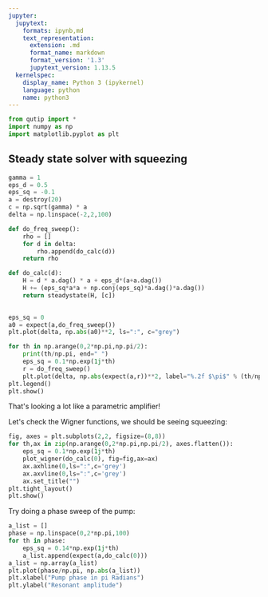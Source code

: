 ```yaml
---
jupyter:
  jupytext:
    formats: ipynb,md
    text_representation:
      extension: .md
      format_name: markdown
      format_version: '1.3'
      jupytext_version: 1.13.5
  kernelspec:
    display_name: Python 3 (ipykernel)
    language: python
    name: python3
---
```


```python
from qutip import *
import numpy as np
import matplotlib.pyplot as plt
```

## Steady state solver with squeezing

```python
gamma = 1
eps_d = 0.5
eps_sq = -0.1
a = destroy(20)
c = np.sqrt(gamma) * a
delta = np.linspace(-2,2,100)

def do_freq_sweep():
    rho = []
    for d in delta:
        rho.append(do_calc(d))
    return rho

def do_calc(d):
    H = d * a.dag() * a + eps_d*(a+a.dag())
    H += (eps_sq*a*a + np.conj(eps_sq)*a.dag()*a.dag())
    return steadystate(H, [c])
    
```

```python
eps_sq = 0
a0 = expect(a,do_freq_sweep())
plt.plot(delta, np.abs(a0)**2, ls=":", c="grey")

for th in np.arange(0,2*np.pi,np.pi/2):
    print(th/np.pi, end=" ")
    eps_sq = 0.1*np.exp(1j*th)
    r = do_freq_sweep()
    plt.plot(delta, np.abs(expect(a,r))**2, label="%.2f $\pi$" % (th/np.pi))
plt.legend()
plt.show()
```

That's looking a lot like a parametric amplifier! 

Let's check the Wigner functions, we should be seeing squeezing:

```python
fig, axes = plt.subplots(2,2, figsize=(8,8))
for th,ax in zip(np.arange(0,2*np.pi,np.pi/2), axes.flatten()):
    eps_sq = 0.1*np.exp(1j*th)
    plot_wigner(do_calc(0), fig=fig,ax=ax)
    ax.axhline(0,ls=":",c='grey')
    ax.axvline(0,ls=":",c='grey')
    ax.set_title("")
plt.tight_layout()
plt.show()
```

Try doing a phase sweep of the pump:

```python
a_list = []
phase = np.linspace(0,2*np.pi,100)
for th in phase:
    eps_sq = 0.14*np.exp(1j*th)
    a_list.append(expect(a,do_calc(0)))
a_list = np.array(a_list)
plt.plot(phase/np.pi, np.abs(a_list))
plt.xlabel("Pump phase in pi Radians")
plt.ylabel("Resonant amplitude")
```
